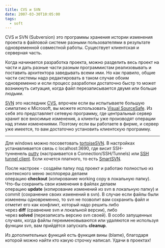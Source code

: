 ```yaml
---
title: CVS и SVN
date: 2007-03-30T10:05:00
tags:
  - soft
---
```


CVS и SVN (Subversion) это программы хранения истории изменения проекта в файловой системе разными пользователями в результате одновременной совместной работы. Существует клиентская и серверная часть.

Когда начинается разработка проекта, можно разделить весь проект на части и дать разные части разным программистам реализовывать и поставить архитектора заведывать всеми ими. Но как правило, общие части системы надо редактировать в таком случае обоим одновременно и если процесс разработки достаточно быстр то может возникнуть ситуация, когда файл перезаписывается двумя или больше людьми.

[SVN](http://en.wikipedia.org/wiki/Subversion_(software)) это наследник [CVS](http://swissknife.bougakov.com/misc/cvs/), впрочем если вы испытываете большую симпатию к Microsoft, вы можете использовать [Visual SourceSafe](http://msdn2.microsoft.com/en-us/vstudio/aa718670.aspx). Из себя это представляет сетевую программу, где центральный сервер хранит все вносимые изменения, а клиенты уже производят операции над этими изменениями. Поэтому если вы работаете в фирме, и сервер уже имеется, то вам достаточно установить клиентскую программу.

---

Для windows можно посоветовать [tortoiseSVN](http://tortoisesvn.tigris.org/). В настройках устанавливается связь с localhost:3690, где висит SSH-тунненель [putty](http://www.chiark.greenend.org.uk/~sgtatham/putty/download.html) (настраивается в Connection/SSH/Tunnels) или [SSH tunnel client](http://www.topshareware.com/SSH-Tunnel-Client-download-18466.htm). Если хочется платного, то есть [SmartSVN](http://www.syntevo.com/smartsvn/purchase.jsp).

После настроек - создаём папку под проект и работаю полностью из контексного меню эксплорера делаем операцию **checkout** (копирование working copy в локальную папку). Что-бы сохранить свои изменения в файлах делаем операцию **update** (копирование изменений из svn в локальную папку) и commit (сохранение своих изменений в svn). В случае если файлы были изменены одновременно, то svn не позволит вам сохранить файл и отметит его как конфликт, который надо решить либо через **diff** (сравнение svn и локальной версии), либо через **solved** (перезаписать версию svn своей). В особо запущенных случаях, когда файлы переименовываются или удаляются не используя функции svn, вам прийдётся запускать **cleanup**.

Из дополнительных функций есть функция вины (blame), благодаря которой можно найти кто какую строчку написал. Удачи в проектах!